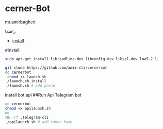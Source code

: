 # <b>cerner-Bot</b>

[mr.amirbagheri](https://telegram.me/mrcliapi)



راهنما
- [install](#install)


#install 

```sh
sudo apt-get install libreadline-dev libconfig-dev libssl-dev lua5.2 liblua5.2-dev lua-socket lua-sec lua-expat libevent-dev make unzip git redis-server autoconf g++ libjansson-dev libpython-dev expat libexpat1-dev
```
```sh
git clone https://github.com/amir-cli/cernerbot
cd cernerbot
 chmod +x launch.sh
./launch.sh install 
./launch.sh # add phone
```


install bot api
##Run Api Telegram bot 

```sh
cd cernerbot
chmod +x apilaunch.sh
cd 
rm -rf .telegram-cli
./apilaunch.sh # add token hash
